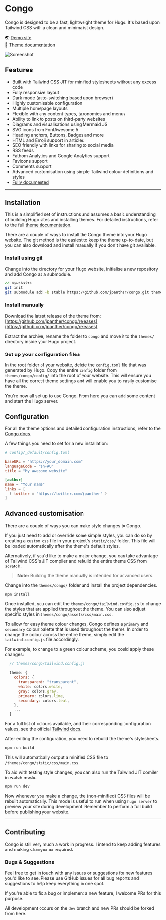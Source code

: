 # Congo

Congo is designed to be a fast, lightweight theme for Hugo. It's based upon Tailwind CSS with a clean and minimalist design.

🌏 [Demo site](https://jpanther.github.io/congo/)  
📑 [Theme documentation](https://jpanther.github.io/congo/docs/)

![Screenshot](https://raw.githubusercontent.com/jpanther/congo/stable/images/screenshot.png)

## Features

- Built with Tailwind CSS JIT for minified stylesheets without any excess code
- Fully responsive layout
- Dark mode (auto-switching based upon browser)
- Highly customisable configuration
- Multiple homepage layouts
- Flexible with any content types, taxonomies and menus
- Ability to link to posts on third-party websites
- Diagrams and visualisations using Mermaid JS
- SVG icons from FontAwesome 5
- Heading anchors, Buttons, Badges and more
- HTML and Emoji support in articles
- SEO friendly with links for sharing to social media
- RSS feeds
- Fathom Analytics and Google Analytics support
- Favicons support
- Comments support
- Advanced customisation using simple Tailwind colour definitions and styles
- [Fully documented](https://jpanther.github.io/congo/docs/)

---

## Installation

This is a simplified set of instructions and assumes a basic understanding of building Hugo sites and installing themes. For detailed instructions, refer to the full [theme documentation](https://jpanther.github.io/congo/docs/).

There are a couple of ways to install the Congo theme into your Hugo website. The git method is the easiest to keep the theme up-to-date, but you can also download and install manually if you don't have git available.

### Install using git

Change into the directory for your Hugo website, initialise a new repository and add Congo as a submodule.

```bash
cd mywebsite
git init
git submodule add -b stable https://github.com/jpanther/congo.git themes/congo
```

### Install manually

Download the latest release of the theme from: [https://github.com/jpanther/congo/releases](https://github.com/jpanther/congo/releases)

Extract the archive, rename the folder to `congo` and move it to the `themes/` directory inside your Hugo project.

### Set up your configuration files

In the root folder of your website, delete the `config.toml` file that was generated by Hugo. Copy the entire `config` folder from `themes/congo/config/` into the root of your website. This will ensure you have all the correct theme settings and will enable you to easily customise the theme.

You're now all set up to use Congo. From here you can add some content and start the Hugo server.

## Configuration

For all the theme options and detailed configuration instructions, refer to the [Congo docs](https://jpanther.github.io/congo/docs/).

A few things you need to set for a new installation:

```toml
# config/_default/config.toml

baseURL = "https://your_domain.com"
languageCode = "en-AU"
title = "My awesome website"

[author]
name = "Your name"
links = [
  { twitter = "https://twitter.com/jpanther" }
]
```

## Advanced customisation

There are a couple of ways you can make style changes to Congo.

If you just need to add or override some simple styles, you can do so by creating a `custom.css` file in your project's `static/css/` folder. This file will be loaded automatically after the theme's default styles.

Alternatively, if you'd like to make a major change, you can take advantage of Tailwind CSS's JIT compiler and rebuild the entire theme CSS from scratch.

> **Note:** Building the theme manually is intended for advanced users.

Change into the `themes/congo/` folder and install the project dependencies.

```bash
npm install
```

Once installed, you can edit the `themes/congo/tailwind.config.js` to change the styles that are applied throughout the theme. You can also adjust specific styles in `themes/congo/assets/css/main.css`.

To allow for easy theme colour changes, Congo defines a `primary` and `secondary` colour palette that is used throughout the theme. In order to change the colour across the entire theme, simply edit the `tailwind.config.js` file accordingly.

For example, to change to a green colour scheme, you could apply these changes:

```js
  // themes/congo/tailwind.config.js

  theme: {
    colors: {
      transparent: "transparent",
      white: colors.white,
      gray: colors.gray,
      primary: colors.lime,
      secondary: colors.teal,
    },
    ...
  }
```

For a full list of colours available, and their corresponding configuration values, see the official [Tailwind docs](https://tailwindcss.com/docs/customizing-colors#color-palette-reference).

After editing the configuration, you need to rebuild the theme's stylesheets.

```bash
npm run build
```

This will automatically output a minified CSS file to `/themes/congo/static/css/main.css`.

To aid with testing style changes, you can also run the Tailwind JIT comiler in watch mode.

```bash
npm run dev
```

Now whenever you make a change, the (non-minified) CSS files will be rebuilt automatically. This mode is useful to run when using `hugo server` to preview your site during development. Remember to perform a full build before publishing your website.

---

## Contributing

Congo is still very much a work in progress. I intend to keep adding features and making changes as required.

### Bugs & Suggestions

Feel free to get in touch with any issues or suggestions for new features you'd like to see. Please use GitHub issues for all bug reports and suggestions to help keep everything in one spot.

If you're able to fix a bug or implement a new feature, I welcome PRs for this purpose.

All development occurs on the `dev` branch and new PRs should be forked from here.
